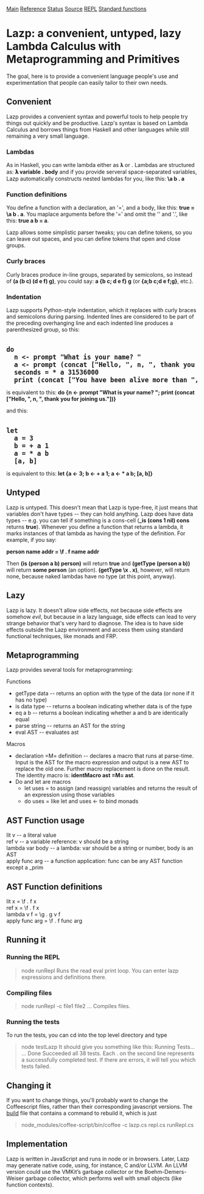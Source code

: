[Main](README.html) [Reference](REFERENCE.html) [Status](TODO.html) [Source](http://github.com/zot/lazp) [REPL](lazp.html) [Standard functions](std.laz)
# Lazp: a convenient, untyped, lazy Lambda Calculus with Metaprogramming and Primitives

The goal, here is to provide a convenient language people's use and experimentation that people can easily tailor to their own needs.

## Convenient
Lazp provides a convenient syntax and powerful tools to help people try things out quickly and be productive.  Lazp's syntax is based on Lambda Calculus and borrows things from Haskell and other languages while still remaining a very small language.

### Lambdas
As in Haskell, you can write lambda either as 𝛌 or \.  Lambdas are structured as: **𝛌 variable . body** and if you provide serveral space-separated variables, Lazp automatically constructs nested lambdas for you, like this: **\a b . a**

### Function definitions
You define a function with a declaration, an '=', and a body, like this: **true = \a b . a**.  You maplace arguments before the '=' and omit the '\' and '.', like this: **true a b = a**.

Lazp allows some simplistic parser tweaks; you can define tokens, so you can leave out spaces, and you can define tokens that open and close groups.

### Curly braces
Curly braces produce in-line groups, separated by semicolons, so instead of **(a (b c) (d e f) g)**, you could say: **a {b c; d e f} g** (or **{a;b c;d e f;g}**, etc.).

### Indentation
Lazp supports Python-style indentation, which it replaces with curly braces and semicolons during parsing.  Indented lines are considered to be part of the preceding overhanging line and each indented line produces a parenthesized group, so this:

<pre><b><big>
do  
  n <- prompt "What is your name? "  
  a <- prompt (concat ["Hello, ", n, ", thank you for joining us.  How old are you?"])
  seconds = * a 31536000
  print (concat ["You have been alive more than ", seconds, " seconds."])
</big></b></pre>

is equivalent to this: **do {n <- prompt "What is your name? "; print (concat ["Hello, ", n, ", thank you for joining us."])}**

and this:

<pre><b><big>
let
  a = 3
  b = + a 1
  a = * a b
  [a, b]
</big></b></pre>

is equivalent to this: **let {a <- 3; b <- + a 1; a <- * a b; [a, b]}**

## Untyped
Lazp is untyped.  This doesn't mean that Lazp is type-free, it just means that variables don't have types -- they can hold anything.  Lazp does have data types -- e.g. you can tell if something is a cons-cell (**_is (cons 1 nil) cons** returns **true**).  Whenever you define a function that returns a lambda, it marks instances of that lambda as having the type of the definition.  For example, if you say:

**person name addr = \f . f name addr**

Then **(is (person a b) person)** will return **true** and **(getType (person a b))** will return **some person** (an option).  **(getType \x . x)**, however, will return none, because naked lambdas have no type (at this point, anyway).

## Lazy
Lazp is lazy.  It doesn't allow side effects, not because side effects are somehow *evil*, but because in a lazy language, side effects can lead to very strange behavior that's very hard to diagnose.  The idea is to have side effects outside the Lazp environment and access them using standard functional techniques, like monads and FRP.

## Metaprogramming
Lazp provides several tools for metaprogramming:

Functions
* getType data -- returns an option with the type of the data (or none if it has no type)
* is data type -- returns a boolean indicating whether data is of the type
* eq a b -- returns a boolean indicating whether a and b are identically equal
* parse string -- returns an AST for the string
* eval AST -- evaluates ast

Macros
* declaration =M= definition -- declares a macro that runs at parse-time.  Input is the AST for the macro expression and output is a new AST to replace the old one.  Further macro replacement is done on the result.  The identity macro is: **identMacro ast =M= ast**.
* Do and let are macros
   * let uses = to assign (and reassign) variables and returns the result of an expression using those variables
   * do uses = like let and uses <- to bind monads

## AST Function usage
lit v -- a literal value  
ref v -- a variable reference: v should be a string  
lambda var body -- a lambda: var should be a string or number, body is an AST  
apply func arg -- a function application: func can be any AST function except a _prim  

## AST Function definitions

lit x = \f . f x  
ref x = \f . f x  
lambda v f = \g . g v f  
apply func arg = \f . f func arg  

## Running it
### Running the REPL
>node runRepl
Runs the read eval print loop.  You can enter lazp expressions and definitions there.

### Compiling files
>node runRepl -c file1 file2 ...
Compiles files.  

### Running the tests
To run the tests, you can cd into the top level directory and type
> node testLazp
It should give you something like this:
> Running Tests...
> ...
> Done
> Succeeded all 38 tests.
Each . on the second line represents a successfully completed test.  If there are errors, it will tell you which tests failed.

## Changing it
If you want to change things, you'll probably want to change the Coffeescript files, rather than their corresponding javascript versions.  The [build](build) file that contains a command to rebuild it, which is just
> node_modules/coffee-script/bin/coffee -c lazp.cs repl.cs runRepl.cs

## Implementation
Lazp is written in JavaScript and runs in node or in browsers.  Later, Lazp may generate native code, using, for instance, C and/or LLVM.  An LLVM version could use the VMKit’s garbage collector or the Boehm-Demers-Weiser garbage collector, which performs well with small objects (like function contexts).
